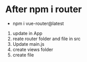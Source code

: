 # After npm i router

- npm i vue-router@latest

1.  update <router-view /> in App
2. reate router folder and file in src
3. Update main.js
4. create views folder
5. create file

